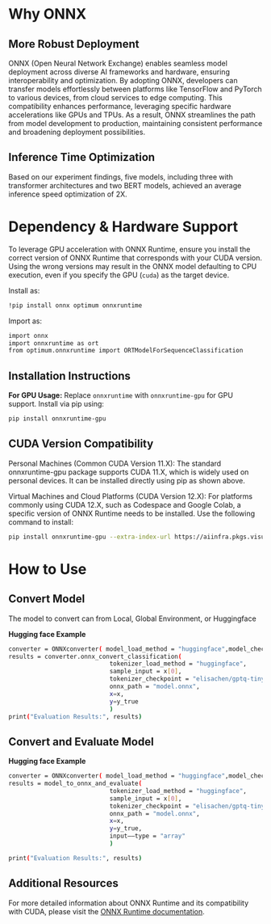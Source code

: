 # Why ONNX

## More Robust Deployment

ONNX (Open Neural Network Exchange) enables seamless model deployment across diverse AI frameworks and hardware, ensuring interoperability and optimization. By adopting ONNX, developers can transfer models effortlessly between platforms like TensorFlow and PyTorch to various devices, from cloud services to edge computing. This compatibility enhances performance, leveraging specific hardware accelerations like GPUs and TPUs. As a result, ONNX streamlines the path from model development to production, maintaining consistent performance and broadening deployment possibilities.

## Inference Time Optimization

Based on our experiment findings, five models, including three with transformer architectures and two BERT models, achieved an average inference speed optimization of 2X.

# Dependency & Hardware Support

To leverage GPU acceleration with ONNX Runtime, ensure you install the correct version of ONNX Runtime that corresponds with your CUDA version. Using the wrong versions may result in the ONNX model defaulting to CPU execution, even if you specify the GPU (`cuda`) as the target device.

Install as:

```sh
!pip install onnx optimum onnxruntime
```

Import as:
```sh
import onnx
import onnxruntime as ort
from optimum.onnxruntime import ORTModelForSequenceClassification
```


## Installation Instructions

**For GPU Usage:** Replace `onnxruntime` with `onnxruntime-gpu` for GPU support. Install via pip using:

```sh
pip install onnxruntime-gpu
```

## CUDA Version Compatibility
Personal Machines (Common CUDA Version 11.X): The standard onnxruntime-gpu package supports CUDA 11.X, which is widely used on personal devices. It can be installed directly using pip as shown above.

Virtual Machines and Cloud Platforms (CUDA Version 12.X): For platforms commonly using CUDA 12.X, such as Codespace and Google Colab, a specific version of ONNX Runtime needs to be installed. Use the following command to install:

```sh
pip install onnxruntime-gpu --extra-index-url https://aiinfra.pkgs.visualstudio.com/PublicPackages/_packaging/onnxruntime-cuda-12/pypi/simple/
```

# How to Use

## Convert Model
The model to convert can from Local, Global Environment, or Huggingface

**Hugging face Example**

```sh
converter = ONNXconverter( model_load_method = "huggingface",model_checkpoint = "elisachen/gptq-tinyllama-classification", device="cuda",op_version = 14, architecture="transformer")
results = converter.onnx_convert_classification(
                            tokenizer_load_method = "huggingface",
                            sample_input = x[0],
                            tokenizer_checkpoint = "elisachen/gptq-tinyllama-classification",
                            onnx_path = "model.onnx",
                            x=x,
                            y=y_true
                            )
print("Evaluation Results:", results)
```

## Convert and Evaluate Model
**Hugging face Example**
```sh
converter = ONNXconverter( model_load_method = "huggingface",model_checkpoint = "elisachen/gptq-tinyllama-classification", device="cuda",op_version = 14, architecture="transformer")
results = model_to_onnx_and_evaluate(
                            tokenizer_load_method = "huggingface",
                            sample_input = x[0],
                            tokenizer_checkpoint = "elisachen/gptq-tinyllama-classification",
                            onnx_path = "model.onnx",
                            x=x,
                            y=y_true,
                            input——type = "array"
                            )

print("Evaluation Results:", results)
```

## Additional Resources

For more detailed information about ONNX Runtime and its compatibility with CUDA, please visit the [ONNX Runtime documentation](https://onnxruntime.ai/docs/execution-providers/CUDA-ExecutionProvider.html).

